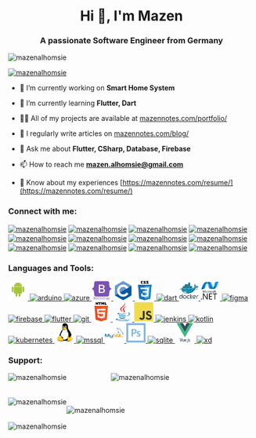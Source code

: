 <h1 align="center">Hi 👋, I'm Mazen</h1>
<h3 align="center">A passionate Software Engineer from Germany</h3>

<p align="left"> <img src="https://komarev.com/ghpvc/?username=mazenalhomsie&label=Profile%20views&color=0e75b6&style=flat" alt="mazenalhomsie" /> </p>

<p align="left"> <a href="https://twitter.com/mazenalhomsie" target="blank"><img src="https://img.shields.io/twitter/follow/mazenalhomsie?logo=twitter&style=for-the-badge" alt="mazenalhomsie" /></a> </p>

- 🔭 I’m currently working on **Smart Home System**

- 🌱 I’m currently learning **Flutter, Dart**

- 👨‍💻 All of my projects are available at [mazennotes.com/portfolio/](mazennotes.com/portfolio/)

- 📝 I regularly write articles on [mazennotes.com/blog/](mazennotes.com/blog/)

- 💬 Ask me about **Flutter, CSharp, Database, Firebase**

- 📫 How to reach me **mazen.alhomsie@gmail.com**

- 📄 Know about my experiences [https://mazennotes.com/resume/](https://mazennotes.com/resume/)

<h3 align="left">Connect with me:</h3>
<p align="left">
<a href="https://codepen.io/mazenalhomsie" target="blank"><img align="center" src="https://raw.githubusercontent.com/rahuldkjain/github-profile-readme-generator/master/src/images/icons/Social/codepen.svg" alt="mazenalhomsie" height="30" width="40" /></a>
<a href="https://dev.to/mazenalhomsie" target="blank"><img align="center" src="https://raw.githubusercontent.com/rahuldkjain/github-profile-readme-generator/master/src/images/icons/Social/devto.svg" alt="mazenalhomsie" height="30" width="40" /></a>
<a href="https://twitter.com/mazenalhomsie" target="blank"><img align="center" src="https://raw.githubusercontent.com/rahuldkjain/github-profile-readme-generator/master/src/images/icons/Social/twitter.svg" alt="mazenalhomsie" height="30" width="40" /></a>
<a href="https://linkedin.com/in/mazenalhomsie" target="blank"><img align="center" src="https://raw.githubusercontent.com/rahuldkjain/github-profile-readme-generator/master/src/images/icons/Social/linked-in-alt.svg" alt="mazenalhomsie" height="30" width="40" /></a>
<a href="https://fb.com/mazenalhomsie" target="blank"><img align="center" src="https://raw.githubusercontent.com/rahuldkjain/github-profile-readme-generator/master/src/images/icons/Social/facebook.svg" alt="mazenalhomsie" height="30" width="40" /></a>
<a href="https://instagram.com/mazenalhomsie" target="blank"><img align="center" src="https://raw.githubusercontent.com/rahuldkjain/github-profile-readme-generator/master/src/images/icons/Social/instagram.svg" alt="mazenalhomsie" height="30" width="40" /></a>
<a href="https://dribbble.com/mazenalhomsie" target="blank"><img align="center" src="https://raw.githubusercontent.com/rahuldkjain/github-profile-readme-generator/master/src/images/icons/Social/dribbble.svg" alt="mazenalhomsie" height="30" width="40" /></a>
<a href="https://www.behance.net/mazenalhomsie" target="blank"><img align="center" src="https://raw.githubusercontent.com/rahuldkjain/github-profile-readme-generator/master/src/images/icons/Social/behance.svg" alt="mazenalhomsie" height="30" width="40" /></a>
<a href="https://medium.com/mazenalhomsie" target="blank"><img align="center" src="https://raw.githubusercontent.com/rahuldkjain/github-profile-readme-generator/master/src/images/icons/Social/medium.svg" alt="mazenalhomsie" height="30" width="40" /></a>
<a href="https://www.youtube.com/c/mazenalhomsie" target="blank"><img align="center" src="https://raw.githubusercontent.com/rahuldkjain/github-profile-readme-generator/master/src/images/icons/Social/youtube.svg" alt="mazenalhomsie" height="30" width="40" /></a>
<a href="https://www.hackerrank.com/mazenalhomsie" target="blank"><img align="center" src="https://raw.githubusercontent.com/rahuldkjain/github-profile-readme-generator/master/src/images/icons/Social/hackerrank.svg" alt="mazenalhomsie" height="30" width="40" /></a>
<a href="https://www.leetcode.com/mazenalhomsie" target="blank"><img align="center" src="https://raw.githubusercontent.com/rahuldkjain/github-profile-readme-generator/master/src/images/icons/Social/leet-code.svg" alt="mazenalhomsie" height="30" width="40" /></a>
</p>

<h3 align="left">Languages and Tools:</h3>
<p align="left"> <a href="https://developer.android.com" target="_blank" rel="noreferrer"> <img src="https://raw.githubusercontent.com/devicons/devicon/master/icons/android/android-original-wordmark.svg" alt="android" width="40" height="40"/> </a> <a href="https://www.arduino.cc/" target="_blank" rel="noreferrer"> <img src="https://cdn.worldvectorlogo.com/logos/arduino-1.svg" alt="arduino" width="40" height="40"/> </a> <a href="https://azure.microsoft.com/en-in/" target="_blank" rel="noreferrer"> <img src="https://www.vectorlogo.zone/logos/microsoft_azure/microsoft_azure-icon.svg" alt="azure" width="40" height="40"/> </a> <a href="https://getbootstrap.com" target="_blank" rel="noreferrer"> <img src="https://raw.githubusercontent.com/devicons/devicon/master/icons/bootstrap/bootstrap-plain-wordmark.svg" alt="bootstrap" width="40" height="40"/> </a> <a href="https://www.cprogramming.com/" target="_blank" rel="noreferrer"> <img src="https://raw.githubusercontent.com/devicons/devicon/master/icons/c/c-original.svg" alt="c" width="40" height="40"/> </a> <a href="https://www.w3schools.com/css/" target="_blank" rel="noreferrer"> <img src="https://raw.githubusercontent.com/devicons/devicon/master/icons/css3/css3-original-wordmark.svg" alt="css3" width="40" height="40"/> </a> <a href="https://dart.dev" target="_blank" rel="noreferrer"> <img src="https://www.vectorlogo.zone/logos/dartlang/dartlang-icon.svg" alt="dart" width="40" height="40"/> </a> <a href="https://www.docker.com/" target="_blank" rel="noreferrer"> <img src="https://raw.githubusercontent.com/devicons/devicon/master/icons/docker/docker-original-wordmark.svg" alt="docker" width="40" height="40"/> </a> <a href="https://dotnet.microsoft.com/" target="_blank" rel="noreferrer"> <img src="https://raw.githubusercontent.com/devicons/devicon/master/icons/dot-net/dot-net-original-wordmark.svg" alt="dotnet" width="40" height="40"/> </a> <a href="https://www.figma.com/" target="_blank" rel="noreferrer"> <img src="https://www.vectorlogo.zone/logos/figma/figma-icon.svg" alt="figma" width="40" height="40"/> </a> <a href="https://firebase.google.com/" target="_blank" rel="noreferrer"> <img src="https://www.vectorlogo.zone/logos/firebase/firebase-icon.svg" alt="firebase" width="40" height="40"/> </a> <a href="https://flutter.dev" target="_blank" rel="noreferrer"> <img src="https://www.vectorlogo.zone/logos/flutterio/flutterio-icon.svg" alt="flutter" width="40" height="40"/> </a> <a href="https://git-scm.com/" target="_blank" rel="noreferrer"> <img src="https://www.vectorlogo.zone/logos/git-scm/git-scm-icon.svg" alt="git" width="40" height="40"/> </a> <a href="https://www.w3.org/html/" target="_blank" rel="noreferrer"> <img src="https://raw.githubusercontent.com/devicons/devicon/master/icons/html5/html5-original-wordmark.svg" alt="html5" width="40" height="40"/> </a> <a href="https://www.java.com" target="_blank" rel="noreferrer"> <img src="https://raw.githubusercontent.com/devicons/devicon/master/icons/java/java-original.svg" alt="java" width="40" height="40"/> </a> <a href="https://developer.mozilla.org/en-US/docs/Web/JavaScript" target="_blank" rel="noreferrer"> <img src="https://raw.githubusercontent.com/devicons/devicon/master/icons/javascript/javascript-original.svg" alt="javascript" width="40" height="40"/> </a> <a href="https://www.jenkins.io" target="_blank" rel="noreferrer"> <img src="https://www.vectorlogo.zone/logos/jenkins/jenkins-icon.svg" alt="jenkins" width="40" height="40"/> </a> <a href="https://kotlinlang.org" target="_blank" rel="noreferrer"> <img src="https://www.vectorlogo.zone/logos/kotlinlang/kotlinlang-icon.svg" alt="kotlin" width="40" height="40"/> </a> <a href="https://kubernetes.io" target="_blank" rel="noreferrer"> <img src="https://www.vectorlogo.zone/logos/kubernetes/kubernetes-icon.svg" alt="kubernetes" width="40" height="40"/> </a> <a href="https://www.linux.org/" target="_blank" rel="noreferrer"> <img src="https://raw.githubusercontent.com/devicons/devicon/master/icons/linux/linux-original.svg" alt="linux" width="40" height="40"/> </a> <a href="https://www.microsoft.com/en-us/sql-server" target="_blank" rel="noreferrer"> <img src="https://www.svgrepo.com/show/303229/microsoft-sql-server-logo.svg" alt="mssql" width="40" height="40"/> </a> <a href="https://www.mysql.com/" target="_blank" rel="noreferrer"> <img src="https://raw.githubusercontent.com/devicons/devicon/master/icons/mysql/mysql-original-wordmark.svg" alt="mysql" width="40" height="40"/> </a> <a href="https://www.photoshop.com/en" target="_blank" rel="noreferrer"> <img src="https://raw.githubusercontent.com/devicons/devicon/master/icons/photoshop/photoshop-line.svg" alt="photoshop" width="40" height="40"/> </a> <a href="https://www.sqlite.org/" target="_blank" rel="noreferrer"> <img src="https://www.vectorlogo.zone/logos/sqlite/sqlite-icon.svg" alt="sqlite" width="40" height="40"/> </a> <a href="https://vuejs.org/" target="_blank" rel="noreferrer"> <img src="https://raw.githubusercontent.com/devicons/devicon/master/icons/vuejs/vuejs-original-wordmark.svg" alt="vuejs" width="40" height="40"/> </a> <a href="https://www.adobe.com/products/xd.html" target="_blank" rel="noreferrer"> <img src="https://cdn.worldvectorlogo.com/logos/adobe-xd.svg" alt="xd" width="40" height="40"/> </a> </p>

<h3 align="left">Support:</h3>
<p><a href="https://www.buymeacoffee.com/mazenalhomsie"> <img align="left" src="https://cdn.buymeacoffee.com/buttons/v2/default-yellow.png" height="50" width="210" alt="mazenalhomsie" /></a><a href="https://ko-fi.com/mazenalhomsie"> <img align="left" src="https://cdn.ko-fi.com/cdn/kofi3.png?v=3" height="50" width="210" alt="mazenalhomsie" /></a></p><br><br>

<p><img align="left" src="https://github-readme-stats.vercel.app/api/top-langs?username=mazenalhomsie&show_icons=true&locale=en&layout=compact" alt="mazenalhomsie" /></p>

<p>&nbsp;<img align="center" src="https://github-readme-stats.vercel.app/api?username=mazenalhomsie&show_icons=true&locale=en" alt="mazenalhomsie" /></p>

<p><img align="center" src="https://github-readme-streak-stats.herokuapp.com/?user=mazenalhomsie&" alt="mazenalhomsie" /></p>

